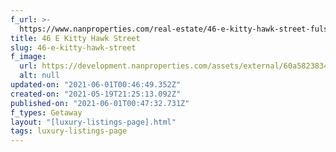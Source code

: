 ```yaml
---
f_url: >-
  https://www.nanproperties.com/real-estate/46-e-kitty-hawk-street-fulshear-tx-77406/39490062/104308457
title: 46 E Kitty Hawk Street
slug: 46-e-kitty-hawk-street
f_image:
  url: https://development.nanproperties.com/assets/external/60a58238342f6c23decf33a3_img-1.jpeg
  alt: null
updated-on: "2021-06-01T00:46:49.352Z"
created-on: "2021-05-19T21:25:13.092Z"
published-on: "2021-06-01T00:47:32.731Z"
f_types: Getaway
layout: "[luxury-listings-page].html"
tags: luxury-listings-page
---
```

